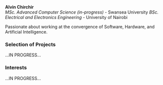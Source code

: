 **Alvin Chirchir**  
_MSc. Advanced Computer Science (in-progress)_ - Swansea University
_BSc. Electrical and Electronics Engineering_ - University of Nairobi 
 
Passionate about working at the convergence of Software, Hardware, and Artificial Intelligence.

### Selection of Projects
...IN PROGRESS...

### Interests
...IN PROGRESS...
